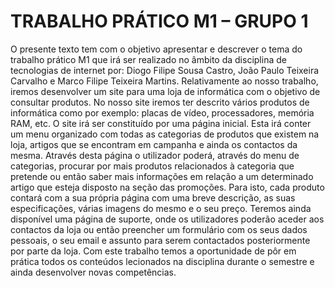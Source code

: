 # TRABALHO PRÁTICO M1 – GRUPO 1

O presente texto tem com o objetivo apresentar e descrever o tema do trabalho prático M1 que irá ser realizado no âmbito da disciplina de tecnologias de internet por: Diogo Filipe Sousa Castro, João Paulo Teixeira Carvalho e Marco Filipe Teixeira Martins.
Relativamente ao nosso trabalho, iremos desenvolver um site para uma loja de informática com o objetivo de consultar produtos. No nosso site iremos ter descrito vários produtos de informática como por exemplo: placas de vídeo, processadores, memória RAM, etc.
O site irá ser constituído por uma página inicial. Esta irá conter um menu organizado com todas as categorias de produtos que existem na loja, artigos que se encontram em campanha e ainda os contactos da mesma. Através desta página o utilizador poderá, através do menu de categorias, procurar por mais produtos relacionados à categoria que pretende ou então saber mais informações em relação a um determinado artigo que esteja disposto na seção das promoções. Para isto, cada produto contará com a sua própria página com uma breve descrição, as suas especificações, várias imagens do mesmo e o seu preço.
Teremos ainda disponível uma página de suporte, onde os utilizadores poderão aceder aos contactos da loja ou então preencher um formulário com os seus dados pessoais, o seu email e assunto para serem contactados posteriormente por parte da loja.
Com este trabalho temos a oportunidade de pôr em prática todos os conteúdos lecionados na disciplina durante o semestre e ainda desenvolver novas competências.

